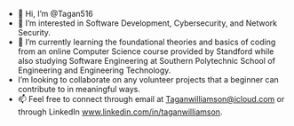 - 👋 Hi, I’m @Tagan516
- 👀 I’m interested in Software Development, Cybersecurity, and Network Security.
- 🌱 I’m currently learning the foundational theories and basics of coding from an online Computer Science course provided by Standford while also studying Software Engineering at Southern Polytechnic School of Engineering and Engineering Technology.
- I’m looking to collaborate on any volunteer projects that a beginner can contribute to in meaningful ways.
- 📫 Feel free to connect through email at Taganwilliamson@icloud.com or through LinkedIn www.linkedin.com/in/taganwilliamson. 

<!---
Tagan516/Tagan516 is a ✨ special ✨ repository because its `README.md` (this file) appears on your GitHub profile.
You can click the Preview link to take a look at your changes.
--->

